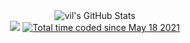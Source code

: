 <div align="center">
  <img src="https://github-readme-stats.vercel.app/api?username=vil&theme=graywhite&show_icons=true&hide_border=false&count_private=true&bg_color=000000&text_color=ffffff&icon_color=ffffff&title_color=ffffff&border_color=000000" alt="vil's GitHub Stats" />
</div>
<div align="center">
  <a href="https://visitorbadge.io/status?path=vil"><img src="https://api.visitorbadge.io/api/visitors?path=vil&labelColor=%23000000&countColor=%23ffffff&style=flat&labelStyle=upper" /></a>
  <a href="https://wakatime.com/@955593e3-2634-4ae3-95a1-d0192485ed24"><img src="https://wakatime.com/badge/user/955593e3-2634-4ae3-95a1-d0192485ed24.svg" alt="Total time coded since May 18 2021" /></a>
</div>
